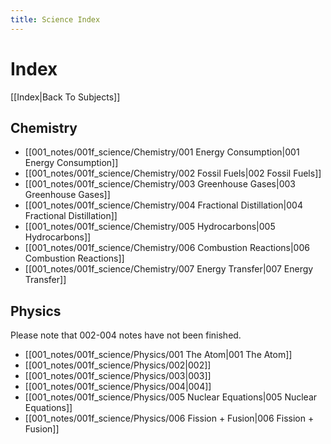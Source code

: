 ```yaml
---
title: Science Index
---
```

# Index
[[Index|Back To Subjects]]

## Chemistry

- [[001_notes/001f_science/Chemistry/001 Energy Consumption|001 Energy Consumption]]
- [[001_notes/001f_science/Chemistry/002 Fossil Fuels|002 Fossil Fuels]]
- [[001_notes/001f_science/Chemistry/003 Greenhouse Gases|003 Greenhouse Gases]]
- [[001_notes/001f_science/Chemistry/004 Fractional Distillation|004 Fractional Distillation]]
- [[001_notes/001f_science/Chemistry/005 Hydrocarbons|005 Hydrocarbons]]
- [[001_notes/001f_science/Chemistry/006 Combustion Reactions|006 Combustion Reactions]]
- [[001_notes/001f_science/Chemistry/007 Energy Transfer|007 Energy Transfer]]


## Physics
Please note that 002-004 notes have not been finished.
- [[001_notes/001f_science/Physics/001 The Atom|001 The Atom]]
- [[001_notes/001f_science/Physics/002|002]]
- [[001_notes/001f_science/Physics/003|003]]
- [[001_notes/001f_science/Physics/004|004]]
- [[001_notes/001f_science/Physics/005 Nuclear Equations|005 Nuclear Equations]]
- [[001_notes/001f_science/Physics/006 Fission + Fusion|006 Fission + Fusion]]




